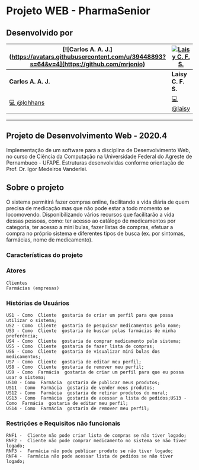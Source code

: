 # Projeto WEB - PharmaSenior

## Desenvolvido por

[![Carlos A. A. J.](https://avatars.githubusercontent.com/u/39448893?s=64&v=4](https://github.com/mrjonio) |  [![Laisy C. F. S.](https://avatars1.githubusercontent.com/u/44072239?s=64&v=4)](https://github.com/laisy) |  
|-------------------|-------------------
| **Carlos A. A. J.** | **Laisy C. F. S.** |  |
| <a href="https://github.com/mrjonio/WebProjetoSemNome/commits?author=mrjonio" title="Commits de @mrjonio">💻 @lohhans</a> | <a href="https://github.com/mrjonio/WebProjetoSemNome/commits?author=laisy" title="Commits de @laisy">💻 @laisy</a> |

---

## Projeto de Desenvolvimento Web - 2020.4

Implementação de um software para a disciplina de Desenvolvimento Web, no curso de Ciência da Computação na Universidade Federal do Agreste de Pernambuco - UFAPE. Estruturas desenvolvidas conforme orientação de Prof. Dr. Igor Medeiros Vanderlei.

## Sobre o projeto

O sistema permitirá fazer compras online, facilitando a vida diária de quem
precisa de medicação mas que não pode estar a todo momento se locomovendo.
Disponibilizando vários recursos que facilitarão a vida dessas pessoas, como: ter acesso
ao catálogo de medicamentos por categoria, ter acesso a mini bulas, fazer listas de
compras, efetuar a compra no próprio sistema e diferentes tipos de busca (ex. por
sintomas, farmácias, nome de medicamento).

### Características do projeto

### Atores

	Clientes
	Farmácias (empresas)
	
### Histórias de Usuários

	US1 - Como ​ Cliente ​ gostaria de criar um perfil para que possa utilizar o sistema;
	US2 - Como ​ Cliente ​ gostaria de pesquisar medicamentos pelo nome;
	US3 - Como ​ Cliente ​ gostaria de buscar pelas farmácias de minha preferência;
	US4 - Como ​ Cliente ​ gostaria de comprar medicamento pelo sistema;
	US5 - Como ​ Cliente ​ gostaria de fazer lista de compras;
	US6 - Como ​ Cliente ​ gostaria de visualizar mini bulas dos medicamentos;
	US7 - Como ​ Cliente ​ gostaria de editar meu perfil;
	US8 - Como ​ Cliente ​ gostaria de remover meu perfil;
	US9 - Como ​ Farmácia ​ gostaria de criar um perfil para que eu possa usar o sistema;
	US10 - Como ​ Farmácia ​ gostaria de publicar meus produtos;
	US11 - Como ​ Farmácia ​ gostaria de vender meus produtos;
	US12 - Como ​ Farmácia ​ gostaria de retirar produtos do mural;
	US13 - Como ​ Farmácia ​ gostaria de acessar a lista de pedidos;US13 - Como ​ Farmácia ​ gostaria de editar meu perfil;
	US14 - Como ​ Farmácia ​ gostaria de remover meu perfil;

### Restrições e Requisitos não funcionais

	RNF1 - ​ Cliente​ não pode criar lista de compras se não tiver logado;
	RNF2 - ​ Cliente​ não pode comprar medicamento no sistema se não tiver logado;
	RNF3 - ​ Farmácia​ não pode publicar produto se não tiver logado;
	RNF4 - ​ Farmácia​ não pode acessar lista de pedidos se não tiver logado;

